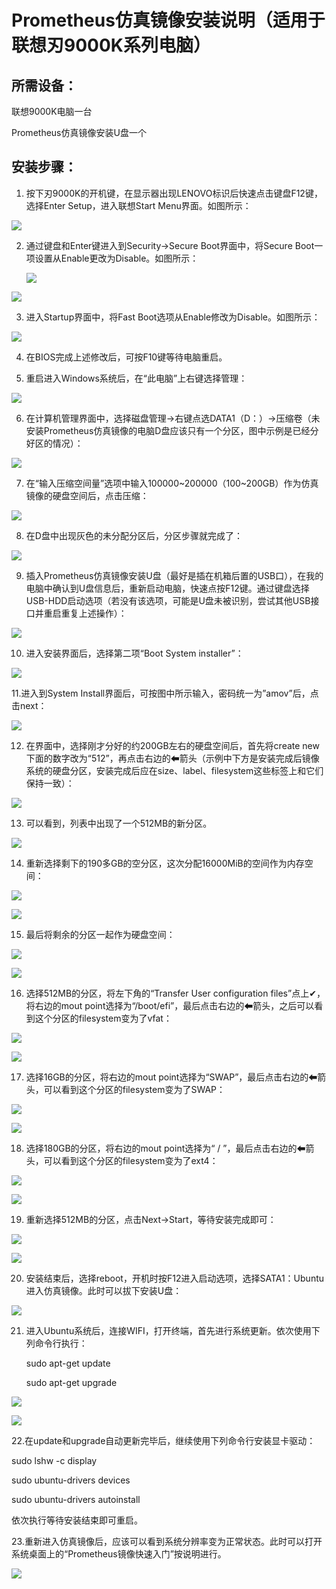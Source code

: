 # Prometheus仿真镜像安装说明（适用于联想刃9000K系列电脑）

## 所需设备：

联想9000K电脑一台

Prometheus仿真镜像安装U盘一个

## 安装步骤：

1. 按下刃9000K的开机键，在显示器出现LENOVO标识后快速点击键盘F12键，选择Enter Setup，进入联想Start Menu界面。如图所示：

![](https://gitee.com/jingwen-celia/picgo-second/raw/master/img/20211111121014.png)

2. 通过键盘和Enter键进入到Security->Secure Boot界面中，将Secure Boot一项设置从Enable更改为Disable。如图所示：

   ![](https://gitee.com/jingwen-celia/picgo-second/raw/master/img/20211111121302.png)

![](https://gitee.com/jingwen-celia/picgo-second/raw/master/img/20211111121310.png)

3. 进入Startup界面中，将Fast Boot选项从Enable修改为Disable。如图所示：

![](https://gitee.com/jingwen-celia/picgo-second/raw/master/img/20211111121430.png)

4. 在BIOS完成上述修改后，可按F10键等待电脑重启。

5. 重启进入Windows系统后，在“此电脑”上右键选择管理：

![](https://gitee.com/jingwen-celia/picgo-second/raw/master/img/20211111121452.png)

6. 在计算机管理界面中，选择磁盘管理->右键点选DATA1（D：）->压缩卷（未安装Prometheus仿真镜像的电脑D盘应该只有一个分区，图中示例是已经分好区的情况）：

![](https://gitee.com/jingwen-celia/picgo-second/raw/master/img/20211111121536.png)

7. 在“输入压缩空间量”选项中输入100000~200000（100~200GB）作为仿真镜像的硬盘空间后，点击压缩：

![](https://gitee.com/jingwen-celia/picgo-second/raw/master/img/20211111121558.png)

8. 在D盘中出现灰色的未分配分区后，分区步骤就完成了：

![](https://gitee.com/jingwen-celia/picgo-second/raw/master/img/20211111121618.png)

9. 插入Prometheus仿真镜像安装U盘（最好是插在机箱后置的USB口），在我的电脑中确认到U盘信息后，重新启动电脑，快速点按F12键。通过键盘选择USB-HDD启动选项（若没有该选项，可能是U盘未被识别，尝试其他USB接口并重启重复上述操作）：

![](https://gitee.com/jingwen-celia/picgo-second/raw/master/img/20211111121641.png)

10. 进入安装界面后，选择第二项“Boot System installer”：

![](https://gitee.com/jingwen-celia/picgo-second/raw/master/img/20211111121657.png)

11.进入到System Install界面后，可按图中所示输入，密码统一为”amov”后，点击next：

![](https://gitee.com/jingwen-celia/picgo-second/raw/master/img/20211111121718.png)

12. 在界面中，选择刚才分好的约200GB左右的硬盘空间后，首先将create new下面的数字改为“512”，再点击右边的⬅箭头（示例中下方是安装完成后镜像系统的硬盘分区，安装完成后应在size、label、filesystem这些标签上和它们保持一致）：

![](https://gitee.com/jingwen-celia/picgo-second/raw/master/img/20211111121809.png)

13. 可以看到，列表中出现了一个512MB的新分区。

![](https://gitee.com/jingwen-celia/picgo-second/raw/master/img/20211111122008.png)

14. 重新选择剩下的190多GB的空分区，这次分配16000MiB的空间作为内存空间：

![](https://gitee.com/jingwen-celia/picgo-second/raw/master/img/20211111122016.png)

![](https://gitee.com/jingwen-celia/picgo-second/raw/master/img/20211111122036.png)

15.  最后将剩余的分区一起作为硬盘空间：

![](https://gitee.com/jingwen-celia/picgo-second/raw/master/img/20211111122326.png)

![](https://gitee.com/jingwen-celia/picgo-second/raw/master/img/20211111122338.png)

16. 选择512MB的分区，将左下角的“Transfer User configuration files”点上✔，将右边的mout point选择为“/boot/efi”，最后点击右边的⬅箭头，之后可以看到这个分区的filesystem变为了vfat：

![](https://gitee.com/jingwen-celia/picgo-second/raw/master/img/20211111122426.png)

![](https://gitee.com/jingwen-celia/picgo-second/raw/master/img/20211111122442.png)

17. 选择16GB的分区，将右边的mout point选择为“SWAP”，最后点击右边的⬅箭头，可以看到这个分区的filesystem变为了SWAP：

![](https://gitee.com/jingwen-celia/picgo-second/raw/master/img/20211111122830.png)

![](https://gitee.com/jingwen-celia/picgo-second/raw/master/img/20211111122842.png)

18. 选择180GB的分区，将右边的mout point选择为“ / ”，最后点击右边的⬅箭头，可以看到这个分区的filesystem变为了ext4：

![](https://gitee.com/jingwen-celia/picgo-second/raw/master/img/20211111142921.png)

![](https://gitee.com/jingwen-celia/picgo-second/raw/master/img/20211111144237.png)

19. 重新选择512MB的分区，点击Next->Start，等待安装完成即可：

![](https://gitee.com/jingwen-celia/picgo-second/raw/master/img/20211111144257.png)

![](https://gitee.com/jingwen-celia/picgo-second/raw/master/img/20211111144307.png)

20. 安装结束后，选择reboot，开机时按F12进入启动选项，选择SATA1：Ubuntu进入仿真镜像。此时可以拔下安装U盘：

![](https://gitee.com/jingwen-celia/picgo-second/raw/master/img/20211111144325.png)

21. 进入Ubuntu系统后，连接WIFI，打开终端，首先进行系统更新。依次使用下列命令行执行：

    sudo apt-get update

    sudo apt-get upgrade

![](https://gitee.com/jingwen-celia/picgo-second/raw/master/img/20211111144353.png)

![](https://gitee.com/jingwen-celia/picgo-second/raw/master/img/20211111144400.png)

22.在update和upgrade自动更新完毕后，继续使用下列命令行安装显卡驱动：

sudo lshw -c display

sudo ubuntu-drivers devices

sudo ubuntu-drivers autoinstall

依次执行等待安装结束即可重启。

23.重新进入仿真镜像后，应该可以看到系统分辨率变为正常状态。此时可以打开系统桌面上的“Prometheus镜像快速入门”按说明进行。

![](https://gitee.com/jingwen-celia/picgo-second/raw/master/img/20211111144523.png)

